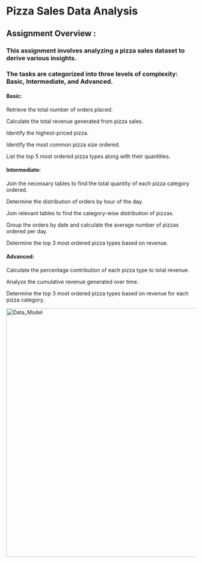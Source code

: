 
#  __Pizza Sales Data Analysis__

## Assignment Overview :
 ### This assignment involves analyzing a pizza sales dataset to derive various insights. 

 ### The tasks are categorized into three levels of complexity: Basic, Intermediate, and Advanced.

#### Basic:

Retrieve the total number of orders placed.

Calculate the total revenue generated from pizza sales.

Identify the highest-priced pizza.

Identify the most common pizza size ordered.

List the top 5 most ordered pizza types along with their quantities.


#### Intermediate:

Join the necessary tables to find the total quantity of each pizza category ordered.

Determine the distribution of orders by hour of the day.

Join relevant tables to find the category-wise distribution of pizzas.

Group the orders by date and calculate the average number of pizzas ordered per day.

Determine the top 3 most ordered pizza types based on revenue.

#### Advanced:

Calculate the percentage contribution of each pizza type to total revenue.

Analyze the cumulative revenue generated over time.

Determine the top 3 most ordered pizza types based on revenue for each pizza category.



<img width="660" alt="Data_Model" src="https://github.com/user-attachments/assets/40b05a03-848d-4b2b-bce1-8d3438638d20">
